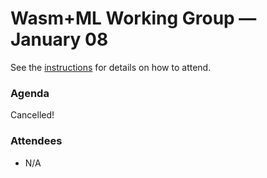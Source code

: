 # Wasm+ML Working Group &mdash; January 08

See the [instructions](../README.md) for details on how to attend.

### Agenda

Cancelled!

### Attendees

- N/A
